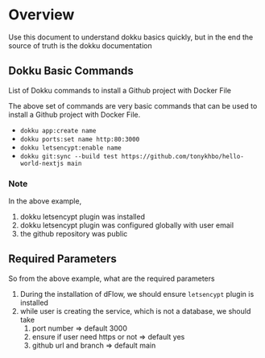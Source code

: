 # Overview

Use this document to understand dokku basics quickly, but in the end the source
of truth is the dokku documentation

## Dokku Basic Commands

List of Dokku commands to install a Github project with Docker File

The above set of commands are very basic commands that can be used to install a
Github project with Docker File.

- `dokku app:create name`
- `dokku ports:set name http:80:3000`
- `dokku letsencypt:enable name`
- `dokku git:sync --build test https://github.com/tonykhbo/hello-world-nextjs main`

### Note

In the above example,

1. dokku letsencypt plugin was installed
2. dokku letsencypt plugin was configured globally with user email
3. the github repository was public

## Required Parameters

So from the above example, what are the required parameters

1. During the installation of dFlow, we should ensure `letsencypt` plugin is
   installed
2. while user is creating the service, which is not a database, we should take
   1. port number => default 3000
   2. ensure if user need https or not => default yes
   3. github url and branch => default main
